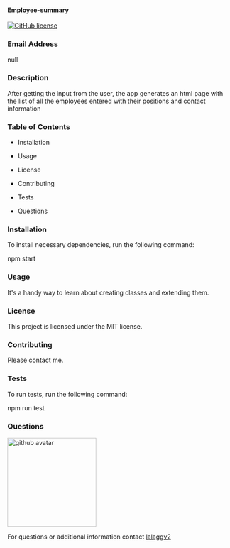 #### Employee-summary

[![GitHub license](https://img.shields.io/badge/license-MIT-blue.svg)](https://github.com/lalaggv2/employee-summary)

### Email Address

null

### Description

After getting the input from the user, the app generates an html page with the list of all the employees entered with their positions and contact information

### Table of Contents

- Installation

- Usage

- License

- Contributing

- Tests

- Questions

### Installation

To install necessary dependencies, run the following command:

npm start

### Usage

It's a handy way to learn about creating classes and extending them.

### License

This project is licensed under the MIT license.

### Contributing

Please contact me.

### Tests

To run tests, run the following command:

npm run test

### Questions

<img src="https://avatars0.githubusercontent.com/u/6589798?v=4" width= 200px alt="github avatar"/>

For questions or additional information contact [lalaggv2](https://api.github.com/users/lalaggv2)
